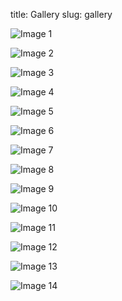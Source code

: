title: Gallery
slug: gallery

![Image 1](images/gallery/001.jpg)

![Image 2](images/gallery/002.jpg)

![Image 3](images/gallery/003.jpg)

![Image 4](images/gallery/004.jpg)

![Image 5](images/gallery/005.jpg)

![Image 6](images/gallery/006.jpg)

![Image 7](images/gallery/007.jpg)

![Image 8](images/gallery/008.jpg)

![Image 9](images/gallery/009.jpg)

![Image 10](images/gallery/010.jpg)

![Image 11](images/gallery/011.jpg)

![Image 12](images/gallery/012.jpg)

![Image 13](images/gallery/013.jpg)

![Image 14](images/gallery/014.jpg)